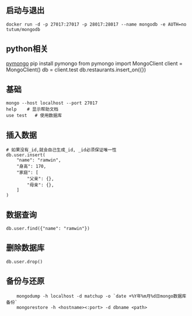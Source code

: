 ## 启动与退出
    docker run -d -p 27017:27017 -p 28017:28017 --name mongodb -e AUTH=no tutum/mongodb

## python相关
[pymongo](https://docs.mongodb.org/getting-started/python/client/)
    pip install pymongo
    from pymongo import MongoClient
    client = MongoClient()
    db = client.test
    db.restaurants.insert_on({<data>})

## 基础
    mongo --host localhost --port 27017
    help    # 显示帮助文档
    use test   # 使用数据库

## 插入数据
    # 如果没有_id,就会自己生成_id, _id必须保证唯一性
    db.user.insert(
        "name": "ramwin",
        "身高": 170,
        "家庭": [
            "父亲": {},
            "母亲": {},
        ]
    )
## 数据查询
    db.user.find({"name": "ramwin"})

## 删除数据库
    db.user.drop()

## 备份与还原
```
    mongodump -h localhost -d matchup -o `date +%Y年%m月%d日mongo数据库备份`
    mongorestore -h <hostname><:port> -d dbname <path>
```
